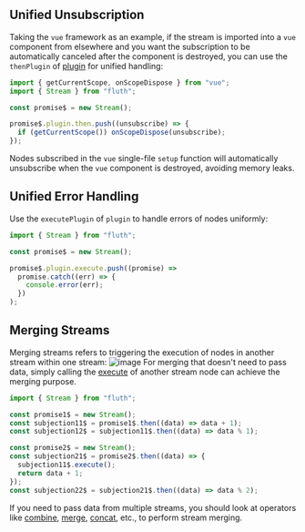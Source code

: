 ## Unified Unsubscription

Taking the `vue` framework as an example, if the stream is imported into a `vue` component from elsewhere and you want the subscription to be automatically canceled after the component is destroyed, you can use the `thenPlugin` of [plugin](/en/api/stream#plugin) for unified handling:

```javascript
import { getCurrentScope, onScopeDispose } from "vue";
import { Stream } from "fluth";

const promise$ = new Stream();

promise$.plugin.then.push((unsubscribe) => {
  if (getCurrentScope()) onScopeDispose(unsubscribe);
});
```

Nodes subscribed in the `vue` single-file `setup` function will automatically unsubscribe when the `vue` component is destroyed, avoiding memory leaks.

## Unified Error Handling

Use the `executePlugin` of `plugin` to handle errors of nodes uniformly:

```javascript
import { Stream } from "fluth";

const promise$ = new Stream();

promise$.plugin.execute.push((promise) =>
  promise.catch((err) => {
    console.error(err);
  })
);
```

## Merging Streams

Merging streams refers to triggering the execution of nodes in another stream within one stream:
![image](/merge.drawio.png)
For merging that doesn't need to pass data, simply calling the [execute](/en/api/stream#execute) of another stream node can achieve the merging purpose.

```typescript
import { Stream } from "fluth";

const promise1$ = new Stream();
const subjection11$ = promise1$.then((data) => data + 1);
const subjection12$ = subjection11$.then((data) => data % 1);

const promise2$ = new Stream();
const subjection21$ = promise2$.then((data) => {
  subjection11$.execute();
  return data + 1;
});
const subjection22$ = subjection21$.then((data) => data % 2);
```

If you need to pass data from multiple streams, you should look at operators like [combine](/en/api/operator/combine), [merge](/en/api/operator/merge), [concat](/en/api/operator/concat), etc., to perform stream merging.
